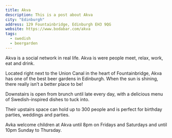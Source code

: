```yaml
---
title: Akva
description: This is a post about Akva
city: "Edinburgh"
address: 129 Fountainbridge, Edinburgh EH3 9QG
website: https://www.bodabar.com/akva
tags:
  - swedish
  - beergarden
---
```

Akva is a social network in real life. Akva is were people meet, relax, work, eat and drink.

Located right next to the Union Canal in the heart of Fountainbridge, Akva has one of the best beer gardens in Edinburgh. When the sun is shining, there really isn’t a better place to be!

Downstairs is open from brunch until late every day, with a delicious menu of Swedish-inspired dishes to tuck into.

Their upstairs space can hold up to 300 people and is perfect for birthday parties, weddings and parties.

Avka welcome children at Akva until 8pm on Fridays and Saturdays and until 10pm Sunday to Thursday.
